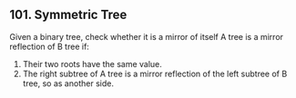 ## 101. Symmetric Tree
Given a binary tree, check whether it is a mirror of itself
A tree is a mirror reflection of B tree if:
1. Their two roots have the same value.
2. The right subtree of A tree is a mirror reflection of the left subtree of B tree, so as another side.
